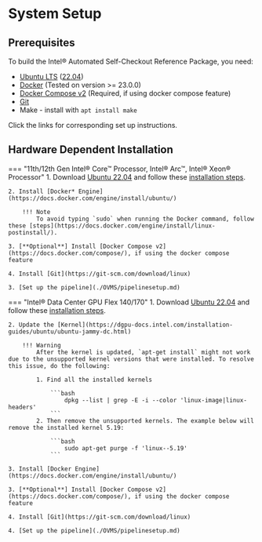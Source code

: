 # System Setup

## Prerequisites

To build the Intel® Automated Self-Checkout Reference Package, you need:

- [Ubuntu LTS](https://ubuntu.com/tutorials/install-ubuntu-desktop#1-overview) ([22.04](https://releases.ubuntu.com/22.04/))
- [Docker](https://docs.docker.com/engine/install/ubuntu/) (Tested on version >= 23.0.0)
- [Docker Compose v2](https://docs.docker.com/compose/) (Required, if using docker compose feature)
- [Git](https://git-scm.com/download/linux)
- Make - install with `apt install make`

Click the links for corresponding set up instructions.

## Hardware Dependent Installation

=== "11th/12th Gen Intel® Core™ Processor, Intel® Arc™, Intel® Xeon® Processor"
    1. Download [Ubuntu 22.04](https://releases.ubuntu.com/22.04/) and follow these [installation steps](https://ubuntu.com/tutorials/install-ubuntu-desktop#1-overview).

    2. Install [Docker* Engine](https://docs.docker.com/engine/install/ubuntu/)

        !!! Note
            To avoid typing `sudo` when running the Docker command, follow these [steps](https://docs.docker.com/engine/install/linux-postinstall/).
    
    3. [**Optional**] Install [Docker Compose v2](https://docs.docker.com/compose/), if using the docker compose feature
    
    4. Install [Git](https://git-scm.com/download/linux)

    3. [Set up the pipeline](./OVMS/pipelinesetup.md)

=== "Intel® Data Center GPU Flex 140/170"
    1. Download [Ubuntu 22.04](https://releases.ubuntu.com/22.04/) and follow these [installation steps](https://ubuntu.com/tutorials/install-ubuntu-desktop#1-overview).

    2. Update the [Kernel](https://dgpu-docs.intel.com/installation-guides/ubuntu/ubuntu-jammy-dc.html)
   
        !!! Warning
            After the kernel is updated, `apt-get install` might not work due to the unsupported kernel versions that were installed. To resolve this issue, do the following:
           
            1. Find all the installed kernels
       
                ```bash
                    dpkg --list | grep -E -i --color 'linux-image|linux-headers'
                ```
            2. Then remove the unsupported kernels. The example below will remove the installed kernel 5.19:
       
                ```bash
                    sudo apt-get purge -f 'linux--5.19'
                ```
   
    3. Install [Docker Engine](https://docs.docker.com/engine/install/ubuntu/)

    3. [**Optional**] Install [Docker Compose v2](https://docs.docker.com/compose/), if using the docker compose feature
    
    4. Install [Git](https://git-scm.com/download/linux)
 
    4. [Set up the pipeline](./OVMS/pipelinesetup.md)
